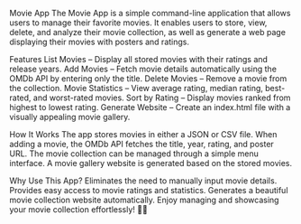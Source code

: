 Movie App
The Movie App is a simple command-line application that allows users to manage their favorite movies. It enables users to store, view, delete, and analyze their movie collection, as well as generate a web page displaying their movies with posters and ratings.

Features
List Movies – Display all stored movies with their ratings and release years.
Add Movies – Fetch movie details automatically using the OMDb API by entering only the title.
Delete Movies – Remove a movie from the collection.
Movie Statistics – View average rating, median rating, best-rated, and worst-rated movies.
Sort by Rating – Display movies ranked from highest to lowest rating.
Generate Website – Create an index.html file with a visually appealing movie gallery.

How It Works
The app stores movies in either a JSON or CSV file.
When adding a movie, the OMDb API fetches the title, year, rating, and poster URL.
The movie collection can be managed through a simple menu interface.
A movie gallery website is generated based on the stored movies.

Why Use This App?
Eliminates the need to manually input movie details.
Provides easy access to movie ratings and statistics.
Generates a beautiful movie collection website automatically.
Enjoy managing and showcasing your movie collection effortlessly! 🎥🍿
